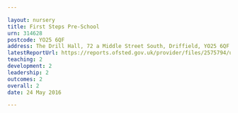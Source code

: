 ```yaml
---

layout: nursery
title: First Steps Pre-School
urn: 314628
postcode: YO25 6QF
address: The Drill Hall, 72 a Middle Street South, Driffield, YO25 6QF
latestReportUrl: https://reports.ofsted.gov.uk/provider/files/2575794/urn/314628.pdf
teaching: 2
development: 2
leadership: 2
outcomes: 2
overall: 2
date: 24 May 2016

---
```

